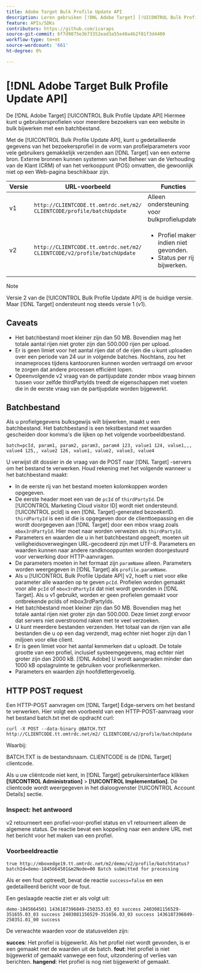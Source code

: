 ```yaml
---
title: Adobe Target Bulk Profile Update API
description: Leren gebruiken [!DNL Adobe Target] [!UICONTROL Bulk Profile Update API] om profielgegevens van meerdere bezoekers te verzenden naar [!DNL Target].
feature: APIs/SDKs
contributors: https://github.com/icaraps
source-git-commit: 6f7d9875e3b73352ead3a55e40a4b2f81f3d4400
workflow-type: tm+mt
source-wordcount: '661'
ht-degree: 0%

---
```


# [!DNL Adobe Target Bulk Profile Update API]

De [!DNL Adobe Target] [!UICONTROL Bulk Profile Update API] Hiermee kunt u gebruikersprofielen voor meerdere bezoekers van een website in bulk bijwerken met een batchbestand.

Met de [!UICONTROL Bulk Profile Update API], kunt u gedetailleerde gegevens van het bezoekersprofiel in de vorm van profielparameters voor vele gebruikers gemakkelijk verzenden aan [!DNL Target] van een externe bron. Externe bronnen kunnen systemen van het Beheer van de Verhouding van de Klant (CRM) of van het verkooppunt (POS) omvatten, die gewoonlijk niet op een Web-pagina beschikbaar zijn.

| Versie | URL-voorbeeld | Functies |
| --- | --- | --- |
| v1 | `http://CLIENTCODE.tt.omtrdc.net/m2/ CLIENTCODE/profile/batchUpdate` | Alleen ondersteuning voor bulkprofielupdate. |
| v2 | `http://CLIENTCODE.tt.omtrdc.net/m2/ CLIENTCODE/v2/profile/batchUpdate` | <ul><li>Profiel maken indien niet gevonden.</li><li>Status per rij bijwerken.</li></ul> |

>[!NOTE]
>
>Versie 2 van de [!UICONTROL Bulk Profile Update API] is de huidige versie. Maar [!DNL Target] ondersteunt nog steeds versie 1 (v1).

## Caveats

* Het batchbestand moet kleiner zijn dan 50 MB. Bovendien mag het totale aantal rijen niet groter zijn dan 500.000 rijen per upload.
* Er is geen limiet voor het aantal rijen dat of de rijen die u kunt uploaden over een periode van 24 uur in volgende batches. Nochtans, zou het innameproces tijdens kantooruren kunnen worden vertraagd om ervoor te zorgen dat andere processen efficiënt lopen.
* Opeenvolgende v2 vraag van de partijupdate zonder mbox vraag binnen tussen voor zelfde thirdPartyIds treedt de eigenschappen met voeten die in de eerste vraag van de partijupdate worden bijgewerkt.

## Batchbestand

Als u profielgegevens bulksgewijs wilt bijwerken, maakt u een batchbestand. Het batchbestand is een tekstbestand met waarden gescheiden door komma&#39;s die lijken op het volgende voorbeeldbestand.

``````
batch=pcId, param1, param2, param3, param4 123, value1 124, value1,,, value4 125,, value2 126, value1, value2, value3, value4
``````

U verwijst dit dossier in de vraag van de POST naar [!DNL Target] -servers om het bestand te verwerken. Houd rekening met het volgende wanneer u het batchbestand maakt:

* In de eerste rij van het bestand moeten kolomkoppen worden opgegeven.
* De eerste header moet een van de `pcId` of `thirdPartyId`. De [!UICONTROL Marketing Cloud visitor ID] wordt niet ondersteund. [!UICONTROL pcId] is een [!DNL Target]-generated bezoekerID. `thirdPartyId` is een id die is opgegeven door de clienttoepassing en die wordt doorgegeven aan [!DNL Target] door een mbox vraag zoals `mbox3rdPartyId`. Hier moet naar worden verwezen als `thirdPartyId`.
* Parameters en waarden die u in het batchbestand opgeeft, moeten uit veiligheidsoverwegingen URL-gecodeerd zijn met UTF-8. Parameters en waarden kunnen naar andere randknooppunten worden doorgestuurd voor verwerking door HTTP-aanvragen.
* De parameters moeten in het formaat zijn `paramName` alleen. Parameters worden weergegeven in [!DNL Target] als `profile.paramName`.
* Als u [!UICONTROL Bulk Profile Update API] v2, hoeft u niet voor elke parameter alle waarden op te geven `pcId`. Profielen worden gemaakt voor alle `pcId` of `mbox3rdPartyId` dat niet wordt gevonden in [!DNL Target]. Als u v1 gebruikt, worden er geen profielen gemaakt voor ontbrekende pcIds of mbox3rdPartyIds.
* Het batchbestand moet kleiner zijn dan 50 MB. Bovendien mag het totale aantal rijen niet groter zijn dan 500.000. Deze limiet zorgt ervoor dat servers niet overstroomd raken met te veel verzoeken.
* U kunt meerdere bestanden verzenden. Het totaal van de rijen van alle bestanden die u op een dag verzendt, mag echter niet hoger zijn dan 1 miljoen voor elke client.
* Er is geen limiet voor het aantal kenmerken dat u uploadt. De totale grootte van een profiel, inclusief systeemgegevens, mag echter niet groter zijn dan 2000 kB. [!DNL Adobe] U wordt aangeraden minder dan 1000 kB opslagruimte te gebruiken voor profielkenmerken.
* Parameters en waarden zijn hoofdlettergevoelig.

## HTTP POST request

Een HTTP-POST aanvragen om [!DNL Target] Edge-servers om het bestand te verwerken. Hier volgt een voorbeeld van een HTTP-POST-aanvraag voor het bestand batch.txt met de opdracht curl:

``````
curl -X POST --data-binary @BATCH.TXT http://CLIENTCODE.tt.omtrdc.net/m2/ CLIENTCODE/v2/profile/batchUpdate
``````

Waarbij:

BATCH.TXT is de bestandsnaam. CLIENTCODE is de [!DNL Target] clientcode.

Als u uw cliëntcode niet kent, in [!DNL Target] gebruikersinterface klikken **[!UICONTROL Administration]** > **[!UICONTROL Implementation]**. De clientcode wordt weergegeven in het dialoogvenster [!UICONTROL Account Details] sectie.

### Inspect: het antwoord

v2 retourneert een profiel-voor-profiel status en v1 retourneert alleen de algemene status. De reactie bevat een koppeling naar een andere URL met het bericht voor het maken van een profiel.

### Voorbeeldreactie

```
true http://mboxedge19.tt.omtrdc.net/m2/demo/v2/profile/batchStatus?batchId=demo-1845664501&m2Node=00 Batch submitted for processing
```

Als er een fout optreedt, bevat de reactie `success=false` en een gedetailleerd bericht voor de fout.

Een geslaagde reactie ziet er als volgt uit:

``````
demo-1845664501 1436187396849-250353.03_03 success 2403081156529-351655.03_03 success 2403081156529-351656.03_03 success 1436187396849-250351.01_00 success 
``````

De verwachte waarden voor de statusvelden zijn:

**succes**: Het profiel is bijgewerkt. Als het profiel niet wordt gevonden, is er een gemaakt met de waarden uit de batch.
**fout**: Het profiel is niet bijgewerkt of gemaakt vanwege een fout, uitzondering of verlies van berichten.
**hangend**: Het profiel is nog niet bijgewerkt of gemaakt.




